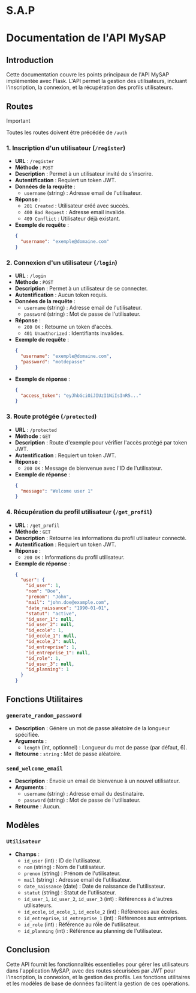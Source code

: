 # S.A.P

# Documentation de l'API MySAP

## Introduction
Cette documentation couvre les points principaux de l'API MySAP implémentée avec Flask. L'API permet la gestion des utilisateurs, incluant l'inscription, la connexion, et la récupération des profils utilisateurs.

## Routes

> [!IMPORTANT]
> Toutes les routes doivent être précédée de `/auth`

### 1. Inscription d'un utilisateur (`/register`)

- **URL** : `/register`
- **Méthode** : `POST`
- **Description** : Permet à un utilisateur invité de s'inscrire.
- **Autentification** : Requiert un token JWT.
- **Données de la requête** :
  - `username` (string) : Adresse email de l'utilisateur.
- **Réponse** :
  - `201 Created` : Utilisateur créé avec succès.
  - `400 Bad Request` : Adresse email invalide.
  - `409 Conflict` : Utilisateur déjà existant.
- **Exemple de requête** :
  ```json
  {
    "username": "exemple@domaine.com"
  }
  ```

### 2. Connexion d'un utilisateur (`/login`)

- **URL** : `/login`
- **Méthode** : `POST`
- **Description** : Permet à un utilisateur de se connecter.
- **Autentification** : Aucun token requis.
- **Données de la requête** :
  - `username` (string) : Adresse email de l'utilisateur.
  - `password` (string) : Mot de passe de l'utilisateur.
- **Réponse** :
  - `200 OK` : Retourne un token d'accès.
  - `401 Unauthorized` : Identifiants invalides.
- **Exemple de requête** :
  ```json
  {
    "username": "exemple@domaine.com",
    "password": "motdepasse"
  }
  ```
- **Exemple de réponse** :
  ```json
  {
    "access_token": "eyJhbGciOiJIUzI1NiIsInR5..."
  }
  ```

### 3. Route protégée (`/protected`)

- **URL** : `/protected`
- **Méthode** : `GET`
- **Description** : Route d'exemple pour vérifier l'accès protégé par token JWT.
- **Autentification** : Requiert un token JWT.
- **Réponse** :
  - `200 OK` : Message de bienvenue avec l'ID de l'utilisateur.
- **Exemple de réponse** :
  ```json
  {
    "message": "Welcome user 1"
  }
  ```

### 4. Récupération du profil utilisateur (`/get_profil`)

- **URL** : `/get_profil`
- **Méthode** : `GET`
- **Description** : Retourne les informations du profil utilisateur connecté.
- **Autentification** : Requiert un token JWT.
- **Réponse** :
  - `200 OK` : Informations du profil utilisateur.
- **Exemple de réponse** :
  ```json
  {
    "user": {
      "id_user": 1,
      "nom": "Doe",
      "prenom": "John",
      "mail": "john.doe@example.com",
      "date_naissance": "1990-01-01",
      "statut": "active",
      "id_user_1": null,
      "id_user_2": null,
      "id_ecole": 1,
      "id_ecole_1": null,
      "id_ecole_2": null,
      "id_entreprise": 1,
      "id_entreprise_1": null,
      "id_role": 1,
      "id_user_3": null,
      "id_planning": 1
    }
  }
  ```

## Fonctions Utilitaires

### `generate_random_password`
- **Description** : Génère un mot de passe aléatoire de la longueur spécifiée.
- **Arguments** :
  - `length` (int, optionnel) : Longueur du mot de passe (par défaut, 6).
- **Retourne** : `string` : Mot de passe aléatoire.

### `send_welcome_email`
- **Description** : Envoie un email de bienvenue à un nouvel utilisateur.
- **Arguments** :
  - `username` (string) : Adresse email du destinataire.
  - `password` (string) : Mot de passe de l'utilisateur.
- **Retourne** : Aucun.

## Modèles

### `Utilisateur`
- **Champs** :
  - `id_user` (int) : ID de l'utilisateur.
  - `nom` (string) : Nom de l'utilisateur.
  - `prenom` (string) : Prénom de l'utilisateur.
  - `mail` (string) : Adresse email de l'utilisateur.
  - `date_naissance` (date) : Date de naissance de l'utilisateur.
  - `statut` (string) : Statut de l'utilisateur.
  - `id_user_1`, `id_user_2`, `id_user_3` (int) : Références à d'autres utilisateurs.
  - `id_ecole`, `id_ecole_1`, `id_ecole_2` (int) : Références aux écoles.
  - `id_entreprise`, `id_entreprise_1` (int) : Références aux entreprises.
  - `id_role` (int) : Référence au rôle de l'utilisateur.
  - `id_planning` (int) : Référence au planning de l'utilisateur.

## Conclusion
Cette API fournit les fonctionnalités essentielles pour gérer les utilisateurs dans l'application MySAP, avec des routes sécurisées par JWT pour l'inscription, la connexion, et la gestion des profils. Les fonctions utilitaires et les modèles de base de données facilitent la gestion de ces opérations.
